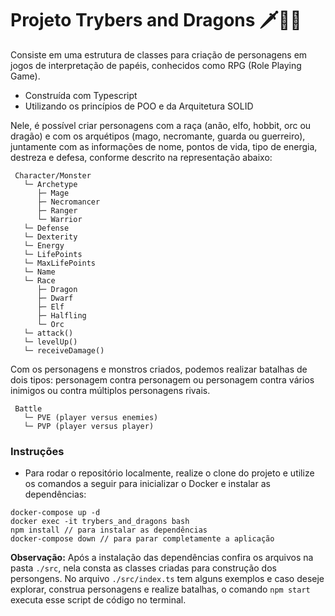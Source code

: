 # Projeto Trybers and Dragons 🗡🐲🏹

Consiste em uma estrutura de classes para criação de personagens em jogos de interpretação de papéis, conhecidos como RPG (Role Playing Game).

* Construída com Typescript
* Utilizando os princípios de POO e da Arquitetura SOLID

Nele, é possível criar personagens com a raça (anão, elfo, hobbit, orc ou dragão) e com os arquétipos (mago, necromante, guarda ou guerreiro), juntamente com as informações de nome, pontos de vida, tipo de energia, destreza e defesa, conforme descrito na representação abaixo:

```
 Character/Monster
   └─ Archetype
      ├─ Mage
      ├─ Necromancer
      ├─ Ranger
      └─ Warrior
   └─ Defense
   └─ Dexterity
   └─ Energy
   └─ LifePoints
   └─ MaxLifePoints
   └─ Name
   └─ Race
      ├─ Dragon
      ├─ Dwarf
      ├─ Elf
      ├─ Halfling
      └─ Orc
   └─ attack()
   └─ levelUp()
   └─ receiveDamage()
```
Com os personagens e monstros criados, podemos realizar batalhas de dois tipos: personagem contra personagem ou personagem contra vários inimigos ou contra múltiplos personagens rivais.

```
 Battle
   └─ PVE (player versus enemies)
   └─ PVP (player versus player)
```

### Instruções

- Para rodar o repositório localmente, realize o clone do projeto e utilize os comandos a seguir para inicializar o Docker e instalar as dependências:

```
docker-compose up -d
docker exec -it trybers_and_dragons bash
npm install // para instalar as dependências
docker-compose down // para parar completamente a aplicação
```

**Observação:** Após a instalação das dependências confira os arquivos na pasta `./src`, nela consta as classes criadas para construção dos persongens. No arquivo `./src/index.ts` tem alguns exemplos e caso deseje explorar, construa personagens e realize batalhas, o comando `npm start` executa esse script de código no terminal.
